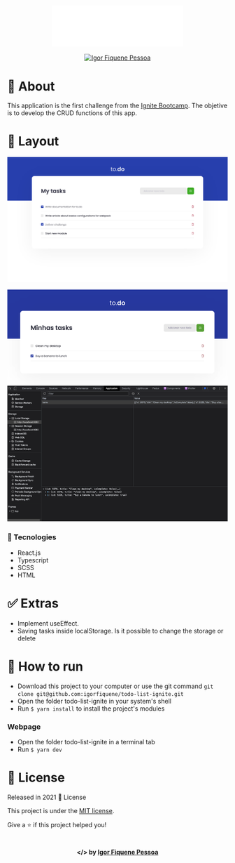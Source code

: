 <p align="center">
  <img src="./.github/logo.svg" alt="Image of the ignite-todolist-challenge application" width="300px">
</p>

<p align="center">	
  <a href="https://www.linkedin.com/in/igor-fiquene/">
      <img alt="Igor Fiquene Pessoa" src="https://img.shields.io/badge/-Igor%20Fiquene-273FAD?style=flat&logo=Linkedin&logoColor=white" />
  </a>
</p>

# 📖 About

This application is the first challenge from the [Ignite Bootcamp](https://rocketseat.com.br/ignite). The objetive is to develop the CRUD functions of this app.

# 📐 Layout

<div align="center">
  <p align="center">
    <img src="./.github/main.png" width="700px" alt="Home page">
  </p>
</div>

<div align="center">
  <p align="center">
    <img src="./.github/localStorage.png" width="700px" alt="Home page">
  </p>
</div>

### 🚀 Tecnologies

- React.js
- Typescript
- SCSS
- HTML

# ✅ Extras

- Implement useEffect.
- Saving tasks inside localStorage. Is it possible to change the storage or delete

# 🔧 How to run

- Download this project to your computer or use the git command `git clone git@github.com:igorfiquene/todo-list-ignite.git`
- Open the folder todo-list-ignite in your system's shell
- Run `$ yarn install` to install the project's modules

### Webpage

- Open the folder todo-list-ignite in a terminal tab
- Run `$ yarn dev`

# :closed_book: License

Released in 2021 :closed_book: License

This project is under the [MIT license](./LICENSE).

Give a ⭐️ if this project helped you!

#

<p align="center">
   <b> &#60;/&#62; by <a href="https://www.linkedin.com/in/igor-fiquene/">Igor Fiquene Pessoa</a></b>
</p>
